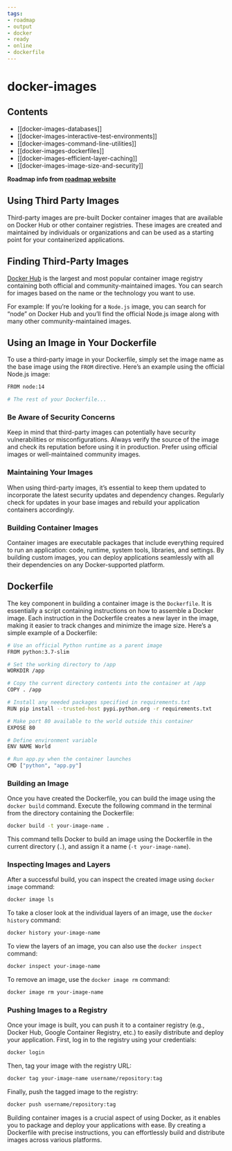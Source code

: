 ```yaml
---
tags:
- roadmap
- output
- docker
- ready
- online
- dockerfile
---
```


# docker-images

## Contents

- [[docker-images-databases]]
- [[docker-images-interactive-test-environments]]
- [[docker-images-command-line-utilities]]
- [[docker-images-dockerfiles]]
- [[docker-images-efficient-layer-caching]]
- [[docker-images-image-size-and-security]]

__Roadmap info from [roadmap website](https://roadmap.sh/docker/images)__

## Using Third Party Images

Third-party images are pre-built Docker container images that are available on Docker Hub or other container registries. These images are created and maintained by individuals or organizations and can be used as a starting point for your containerized applications.

## Finding Third-Party Images

[Docker Hub](https://hub.docker.com) is the largest and most popular container image registry containing both official and community-maintained images. You can search for images based on the name or the technology you want to use.

For example: If you’re looking for a `Node.js` image, you can search for “node” on Docker Hub and you’ll find the official Node.js image along with many other community-maintained images.

## Using an Image in Your Dockerfile

To use a third-party image in your Dockerfile, simply set the image name as the base image using the `FROM` directive. Here’s an example using the official Node.js image:

```bash
FROM node:14

# The rest of your Dockerfile...
```

### Be Aware of Security Concerns

Keep in mind that third-party images can potentially have security vulnerabilities or misconfigurations. Always verify the source of the image and check its reputation before using it in production. Prefer using official images or well-maintained community images.

### Maintaining Your Images

When using third-party images, it’s essential to keep them updated to incorporate the latest security updates and dependency changes. Regularly check for updates in your base images and rebuild your application containers accordingly.

### Building Container Images

Container images are executable packages that include everything required to run an application: code, runtime, system tools, libraries, and settings. By building custom images, you can deploy applications seamlessly with all their dependencies on any Docker-supported platform.

## Dockerfile

The key component in building a container image is the `Dockerfile`. It is essentially a script containing instructions on how to assemble a Docker image. Each instruction in the Dockerfile creates a new layer in the image, making it easier to track changes and minimize the image size. Here’s a simple example of a Dockerfile:

```bash
# Use an official Python runtime as a parent image
FROM python:3.7-slim

# Set the working directory to /app
WORKDIR /app

# Copy the current directory contents into the container at /app
COPY . /app

# Install any needed packages specified in requirements.txt
RUN pip install --trusted-host pypi.python.org -r requirements.txt

# Make port 80 available to the world outside this container
EXPOSE 80

# Define environment variable
ENV NAME World

# Run app.py when the container launches
CMD ["python", "app.py"]
```

### Building an Image

Once you have created the Dockerfile, you can build the image using the `docker build` command. Execute the following command in the terminal from the directory containing the Dockerfile:

```bash
docker build -t your-image-name .
```

This command tells Docker to build an image using the Dockerfile in the current directory (`.`), and assign it a name (`-t your-image-name`).

### Inspecting Images and Layers

After a successful build, you can inspect the created image using `docker image` command:

```bash
docker image ls
```

To take a closer look at the individual layers of an image, use the `docker history` command:

```bash
docker history your-image-name
```

To view the layers of an image, you can also use the `docker inspect` command:

```bash
docker inspect your-image-name
```

To remove an image, use the `docker image rm` command:

```bash
docker image rm your-image-name
```

### Pushing Images to a Registry

Once your image is built, you can push it to a container registry (e.g., Docker Hub, Google Container Registry, etc.) to easily distribute and deploy your application. First, log in to the registry using your credentials:

```bash
docker login
```

Then, tag your image with the registry URL:

```bash
docker tag your-image-name username/repository:tag
```

Finally, push the tagged image to the registry:

```bash
docker push username/repository:tag
```

Building container images is a crucial aspect of using Docker, as it enables you to package and deploy your applications with ease. By creating a Dockerfile with precise instructions, you can effortlessly build and distribute images across various platforms.
